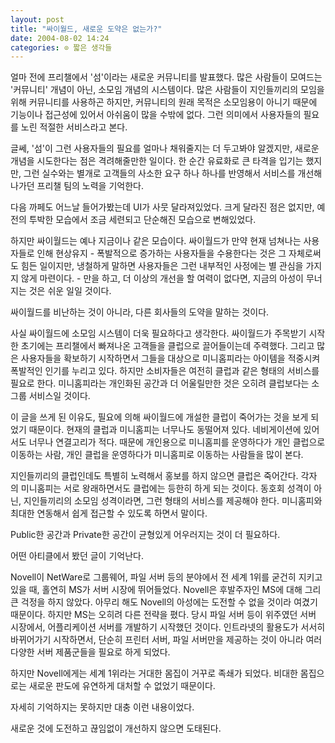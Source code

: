 ```yaml
---
layout: post
title: "싸이월드, 새로운 도약은 없는가?"
date: 2004-08-02 14:24
categories: ⊙ 짧은 생각들
---
```


얼마 전에 프리챌에서 '섬'이라는 새로운 커뮤니티를 발표했다. 많은 사람들이 모여드는 '커뮤니티' 개념이 아닌, 소모임 개념의 시스템이다. 많은 사람들이 지인들끼리의 모임을 위해 커뮤니티를 사용하곤 하지만, 커뮤니티의 원래 목적은 소모임용이 아니기 때문에 기능이나 접근성에 있어서 아쉬움이 많을 수밖에 없다. 그런 의미에서 사용자들의 필요를 노린 적절한 서비스라고 본다.

글쎄, '섬'이 그런 사용자들의 필요를 얼마나 채워줄지는 더 두고봐야 알겠지만, 새로운 개념을 시도한다는 점은 격려해줄만한 일이다. 한 순간 유료화로 큰 타격을 입기는 했지만, 그런 실수와는 별개로 고객들의 사소한 요구 하나 하나를 반영해서 서비스를 개선해나가던 프리챌 팀의 노력을 기억한다.

다음 까페도 어느날 들어가봤는데 UI가 사뭇 달라져있었다. 크게 달라진 점은 없지만, 예전의 투박한 모습에서 조금 세련되고 단순해진 모습으로 변해있었다.

하지만 싸이월드는 예나 지금이나 같은 모습이다. 싸이월드가 만약 현재 넘쳐나는 사용자들로 인해 현상유지 - 폭발적으로 증가하는 사용자들을 수용한다는 것은 그 자체로써도 힘든 일이지만, 냉철하게 말하면 사용자들은 그런 내부적인 사정에는 별 관심을 가지지 않게 마련이다. - 만을 하고, 더 이상의 개선을 할 여력이 없다면, 지금의 아성이 무너지는 것은 쉬운 일일 것이다.

싸이월드를 비난하는 것이 아니라, 다른 회사들의 도약을 말하는 것이다.

사실 싸이월드에 소모임 시스템이 더욱 필요하다고 생각한다. 싸이월드가 주목받기 시작한 초기에는 프리챌에서 빠져나온 고객들을 클럽으로 끌어들이는데 주력했다. 그리고 많은 사용자들을 확보하기 시작하면서 그들을 대상으로 미니홈피라는 아이템을 적중시켜 폭발적인 인기를 누리고 있다. 하지만 소비자들은 여전히 클럽과 같은 형태의 서비스를 필요로 한다. 미니홈피라는 개인화된 공간과 더 어울릴만한 것은 오히려 클럽보다는 소그룹 서비스일 것이다. 

이 글을 쓰게 된 이유도, 필요에 의해 싸이월드에 개설한 클럽이 죽어가는 것을 보게 되었기 때문이다. 현재의 클럽과 미니홈피는 너무나도 동떨어져 있다. 네비게이션에 있어서도 너무나 연결고리가 적다. 때문에 개인용으로 미니홈피를 운영하다가 개인 클럽으로 이동하는 사람, 개인 클럽을 운영하다가 미니홈피로 이동하는 사람들을 많이 본다.

지인들끼리의 클럽인데도 특별히 노력해서 홍보를 하지 않으면 클럽은 죽어간다. 각자 의 미니홈피는 서로 왕래하면서도 클럽에는 등한히 하게 되는 것이다. 동호회 성격이 아닌, 지인들끼리의 소모임 성격이라면, 그런 형태의 서비스를 제공해야 한다. 미니홈피와 최대한 연동해서 쉽게 접근할 수 있도록 하면서 말이다.

Public한 공간과 Private한 공간이 균형있게 어우러지는 것이 더 필요하다.

어떤 아티클에서 봤던 글이 기억난다.

Novell이 NetWare로 그룹웨어, 파일 서버 등의 분야에서 전 세계 1위를 굳건히 지키고 있을 때, 홀연히 MS가 서버 시장에 뛰어들었다. Novell은 후발주자인 MS에 대해 그리 큰 걱정을 하지 않았다. 아무리 해도 Novell의 아성에는 도전할 수 없을 것이라 여겼기 때문이다. 하지만 MS는 오히려 다른 전략을 폈다. 당시 파일 서버 등이 위주였던 서버 시장에서, 어플리케이션 서버를 개발하기 시작했던 것이다. 인트라넷의 활용도가 서서히 바뀌어가기 시작하면서, 단순히 프린터 서버, 파일 서버만을 제공하는 것이 아니라 여러 다양한 서버 제품군들을 필요로 하게 되었다. 

하지만 Novell에게는 세계 1위라는 거대한 몸집이 거꾸로 족쇄가 되었다. 비대한 몸집으로는 새로운 판도에 유연하게 대처할 수 없었기 때문이다. 

자세히 기억하지는 못하지만 대충 이런 내용이었다.

새로운 것에 도전하고 끊임없이 개선하지 않으면 도태된다.

       
